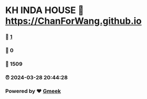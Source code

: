 # KH INDA HOUSE :link: https://ChanForWang.github.io 
### :page_facing_up: [1](https://ChanForWang.github.io/tag.html) 
### :speech_balloon: 0 
### :hibiscus: 1509 
### :alarm_clock: 2024-03-28 20:44:28 
### Powered by :heart: [Gmeek](https://github.com/Meekdai/Gmeek)
